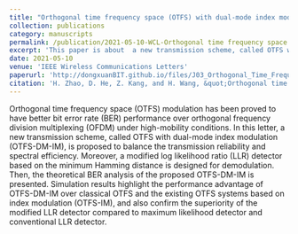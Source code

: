 ```yaml
---
title: "Orthogonal time frequency space (OTFS) with dual-mode index modulation"
collection: publications
category: manuscripts
permalink: /publication/2021-05-10-WCL-Orthogonal time frequency space (OTFS) with dual-mode index modulation-number-3
excerpt: 'This paper is about  a new transmission scheme, called OTFS with dual-mode index modulation (OTFS-DM-IM), which can balance the transmission reliability and spectral efficiency.'
date: 2021-05-10
venue: 'IEEE Wireless Communications Letters'
paperurl: 'http://dongxuanBIT.github.io/files/J03_Orthogonal_Time_Frequency_Space_OTFS_With_Dual_Mode_Index_Modulation.pdf'
citation: 'H. Zhao, D. He, Z. Kang, and H. Wang, &quot;Orthogonal time frequency space (OTFS) with dual-mode index modulation,&quot; <i>IEEE Wireless Commun. Lett.</i>, vol. 10, no. 5, pp. 991–995, May 2021.'
---
```


Orthogonal time frequency space (OTFS) modulation has been proved to have better bit error rate (BER) performance over orthogonal frequency division multiplexing (OFDM) under high-mobility conditions. In this letter, a new transmission scheme, called OTFS with dual-mode index modulation (OTFS-DM-IM), is proposed to balance the transmission reliability and spectral efficiency. Moreover, a modified log likelihood ratio (LLR) detector based on the minimum Hamming distance is designed for demodulation. Then, the theoretical BER analysis of the proposed OTFS-DM-IM is presented. Simulation results highlight the performance advantage of OTFS-DM-IM over classical OTFS and the existing OTFS systems based on index modulation (OTFS-IM), and also confirm the superiority of the modified LLR detector compared to maximum likelihood detector and conventional LLR detector.


